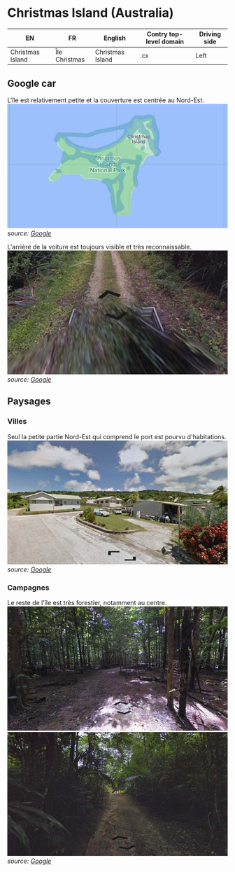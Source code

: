 # Christmas Island (Australia)

EN | FR | English | Contry top-level domain | Driving side
--- | --- | --- | --- | ---
Christmas Island | Île Christmas | Christmas Island | .cx | Left

## Google car

L'île est relativement petite et la couverture est centrée au Nord-Est.
![Christmas Island - Google car](src/cx002.jpg)
*source: [Google](https://earth.google.com/web)*

L'arrière de la voiture est toujours visible et très reconnaissable.  
![Christmas Island - Google car](src/cx001.jpg)
*source: [Google](https://earth.google.com/web)*

## Paysages

### Villes

Seul la petite partie Nord-Est qui comprend le port est pourvu d'habitations.  
![Christmas Island - Google car](src/cx003.jpg)
*source: [Google](https://earth.google.com/web)*

### Campagnes

Le reste de l'île est très forestier, notamment au centre.  
![Christmas Island - Google car](src/cx004.jpg)
![Christmas Island - Google car](src/cx005.jpg)
*source: [Google](https://earth.google.com/web)*
